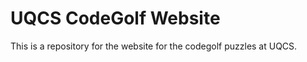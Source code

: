 UQCS CodeGolf Website
=====================
This is a repository for the website for the codegolf puzzles at UQCS.
